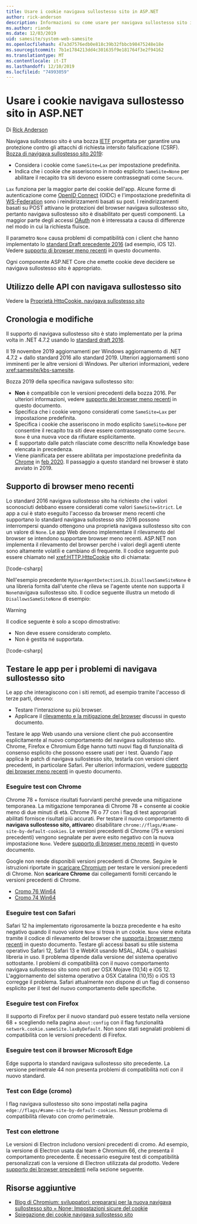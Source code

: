 ```yaml
---
title: Usare i cookie navigava sullostesso sito in ASP.NET
author: rick-anderson
description: Informazioni su come usare per navigava sullostesso sito i cookie in ASP.NET
ms.author: riande
ms.date: 12/03/2019
uid: samesite/system-web-samesite
ms.openlocfilehash: 47a3d7576edb0e818c39b32fbbcb98475248e18e
ms.sourcegitcommit: 7b1e1784213dd4c301635f9e181764f3e2f94162
ms.translationtype: MT
ms.contentlocale: it-IT
ms.lasthandoff: 12/10/2019
ms.locfileid: "74993059"
---
```

# <a name="work-with-samesite-cookies-in-aspnet"></a>Usare i cookie navigava sullostesso sito in ASP.NET

Di [Rick Anderson](https://twitter.com/RickAndMSFT)

Navigava sullostesso sito è una bozza [IETF](https://ietf.org/about/) progettata per garantire una protezione contro gli attacchi di richiesta intersito falsificazione (CSRF). [Bozza di navigava sullostesso sito 2019](https://tools.ietf.org/html/draft-west-cookie-incrementalism-00):

* Considera i cookie come `SameSite=Lax` per impostazione predefinita.
* Indica che i cookie che asseriscono in modo esplicito `SameSite=None` per abilitare il recapito tra siti devono essere contrassegnati come `Secure`.

`Lax` funziona per la maggior parte dei cookie dell'app. Alcune forme di autenticazione come [OpenID Connect](https://openid.net/connect/) (OIDC) e l'impostazione predefinita di [WS-Federation](https://auth0.com/docs/protocols/ws-fed) sono i reindirizzamenti basati su post. I reindirizzamenti basati su POST attivano le protezioni del browser navigava sullostesso sito, pertanto navigava sullostesso sito è disabilitato per questi componenti. La maggior parte degli accessi [OAuth](https://oauth.net/) non è interessata a causa di differenze nel modo in cui la richiesta fluisce.

Il parametro `None` causa problemi di compatibilità con i client che hanno implementato lo [standard Draft precedente 2016](https://tools.ietf.org/html/draft-west-first-party-cookies-07) (ad esempio, iOS 12). Vedere [supporto di browser meno recenti](#sob) in questo documento.

Ogni componente ASP.NET Core che emette cookie deve decidere se navigava sullostesso sito è appropriato.

## <a name="api-usage-with-samesite"></a>Utilizzo delle API con navigava sullostesso sito

Vedere la [Proprietà HttpCookie. navigava sullostesso sito](/dotnet/api/system.web.httpcookie.samesite#System_Web_HttpCookie_SameSite)

## <a name="history-and-changes"></a>Cronologia e modifiche

Il supporto di navigava sullostesso sito è stato implementato per la prima volta in .NET 4.7.2 usando lo [standard draft 2016](https://tools.ietf.org/html/draft-west-first-party-cookies-07#section-4.1).

Il 19 novembre 2019 aggiornamenti per Windows aggiornamento di .NET 4.7.2 + dallo standard 2016 allo standard 2019. Ulteriori aggiornamenti sono imminenti per le altre versioni di Windows. Per ulteriori informazioni, vedere <xref:samesite/kbs-samesite>.

 Bozza 2019 della specifica navigava sullostesso sito:

* **Non** è compatibile con le versioni precedenti della bozza 2016. Per ulteriori informazioni, vedere [supporto dei browser meno recenti](#sob) in questo documento.
* Specifica che i cookie vengono considerati come `SameSite=Lax` per impostazione predefinita.
* Specifica i cookie che asseriscono in modo esplicito `SameSite=None` per consentire il recapito tra siti deve essere contrassegnato come `Secure`. `None` è una nuova voce da rifiutare esplicitamente.
* È supportato dalle patch rilasciate come descritto nella Knowledge base elencata in precedenza.
* Viene pianificata per essere abilitata per impostazione predefinita da [Chrome](https://chromestatus.com/feature/5088147346030592) in [feb 2020](https://blog.chromium.org/2019/10/developers-get-ready-for-new.html). Il passaggio a questo standard nei browser è stato avviato in 2019.

<a name="sob"></a>

## <a name="supporting-older-browsers"></a>Supporto di browser meno recenti

Lo standard 2016 navigava sullostesso sito ha richiesto che i valori sconosciuti debbano essere considerati come valori `SameSite=Strict`. Le app a cui è stato eseguito l'accesso da browser meno recenti che supportano lo standard navigava sullostesso sito 2016 possono interrompersi quando ottengono una proprietà navigava sullostesso sito con un valore di `None`. Le app Web devono implementare il rilevamento del browser se intendono supportare browser meno recenti. ASP.NET non implementa il rilevamento del browser perché i valori degli agenti utente sono altamente volatili e cambiano di frequente. Il codice seguente può essere chiamato nel <xref:HTTP.HttpCookie> sito di chiamata:

[!code-csharp[](sample/SameSiteCheck.cs?name=snippet)]

Nell'esempio precedente `MyUserAgentDetectionLib.DisallowsSameSiteNone` è una libreria fornita dall'utente che rileva se l'agente utente non supporta il `None`navigava sullostesso sito. Il codice seguente illustra un metodo di `DisallowsSameSiteNone` di esempio:

> [!WARNING]
> Il codice seguente è solo a scopo dimostrativo:
> * Non deve essere considerato completo.
> * Non è gestita né supportata.

[!code-csharp[](sample/SameSiteCheck.cs?name=snippet2)]

## <a name="test-apps-for-samesite-problems"></a>Testare le app per i problemi di navigava sullostesso sito

Le app che interagiscono con i siti remoti, ad esempio tramite l'accesso di terze parti, devono:

* Testare l'interazione su più browser.
* Applicare il [rilevamento e la mitigazione del browser](#sob) discussi in questo documento.

Testare le app Web usando una versione client che può acconsentire esplicitamente al nuovo comportamento del navigava sullostesso sito. Chrome, Firefox e Chromium Edge hanno tutti nuovi flag di funzionalità di consenso esplicito che possono essere usati per i test. Quando l'app applica le patch di navigava sullostesso sito, testarla con versioni client precedenti, in particolare Safari. Per ulteriori informazioni, vedere [supporto dei browser meno recenti](#sob) in questo documento.

### <a name="test-with-chrome"></a>Eseguire test con Chrome

Chrome 78 + fornisce risultati fuorvianti perché prevede una mitigazione temporanea. La mitigazione temporanea di Chrome 78 + consente ai cookie meno di due minuti di età. Chrome 76 o 77 con i flag di test appropriati abilitati fornisce risultati più accurati. Per testare il nuovo comportamento di **navigava sullostesso sito, attivare**o disabilitare `chrome://flags/#same-site-by-default-cookies`. Le versioni precedenti di Chrome (75 e versioni precedenti) vengono segnalate per avere esito negativo con la nuova impostazione `None`. Vedere [supporto di browser meno recenti](#sob) in questo documento.

Google non rende disponibili versioni precedenti di Chrome. Seguire le istruzioni riportate in [scaricare Chromium](https://www.chromium.org/getting-involved/download-chromium) per testare le versioni precedenti di Chrome. Non **scaricare Chrome** dai collegamenti forniti cercando le versioni precedenti di Chrome.

* [Cromo 76 Win64](https://commondatastorage.googleapis.com/chromium-browser-snapshots/index.html?prefix=Win_x64/664998/)
* [Cromo 74 Win64](https://commondatastorage.googleapis.com/chromium-browser-snapshots/index.html?prefix=Win_x64/638880/)

### <a name="test-with-safari"></a>Eseguire test con Safari

Safari 12 ha implementato rigorosamente la bozza precedente e ha esito negativo quando il nuovo valore `None` si trova in un cookie. `None` viene evitata tramite il codice di rilevamento del browser che [supporta i browser meno recenti](#sob) in questo documento. Testare gli accessi basati su stile sistema operativo Safari 12, Safari 13 e WebKit usando MSAL, ADAL o qualsiasi libreria in uso. Il problema dipende dalla versione del sistema operativo sottostante. I problemi di compatibilità con il nuovo comportamento navigava sullostesso sito sono noti per OSX Mojave (10,14) e iOS 12. L'aggiornamento del sistema operativo a OSX Catalina (10,15) o iOS 13 corregge il problema. Safari attualmente non dispone di un flag di consenso esplicito per il test del nuovo comportamento delle specifiche.

### <a name="test-with-firefox"></a>Eseguire test con Firefox

Il supporto di Firefox per il nuovo standard può essere testato nella versione 68 + scegliendo nella pagina `about:config` con il flag funzionalità `network.cookie.sameSite.laxByDefault`. Non sono stati segnalati problemi di compatibilità con le versioni precedenti di Firefox.

### <a name="test-with-edge-browser"></a>Eseguire test con il browser Microsoft Edge

Edge supporta lo standard navigava sullostesso sito precedente. La versione perimetrale 44 non presenta problemi di compatibilità noti con il nuovo standard.

### <a name="test-with-edge-chromium"></a>Test con Edge (cromo)

I flag navigava sullostesso sito sono impostati nella pagina `edge://flags/#same-site-by-default-cookies`. Nessun problema di compatibilità rilevato con cromo perimetrale.

### <a name="test-with-electron"></a>Test con elettrone

Le versioni di Electron includono versioni precedenti di cromo. Ad esempio, la versione di Electron usata dai team è Chromium 66, che presenta il comportamento precedente. È necessario eseguire test di compatibilità personalizzati con la versione di Electron utilizzata dal prodotto. Vedere [supporto dei browser precedenti](#sob) nella sezione seguente.

## <a name="additional-resources"></a>Risorse aggiuntive

* [Blog di Chromium: sviluppatori: prepararsi per la nuova navigava sullostesso sito = None; Impostazioni sicure del cookie](https://blog.chromium.org/2019/10/developers-get-ready-for-new.html)
* [Spiegazione dei cookie navigava sullostesso sito](https://web.dev/samesite-cookies-explained/)
